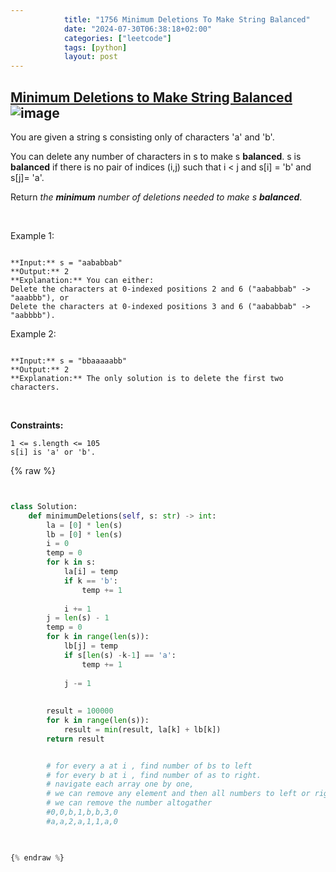 ```yaml
---
            title: "1756 Minimum Deletions To Make String Balanced"
            date: "2024-07-30T06:38:18+02:00"
            categories: ["leetcode"]
            tags: [python]
            layout: post
---
```

            
## [Minimum Deletions to Make String Balanced](https://leetcode.com/problems/minimum-deletions-to-make-string-balanced) ![image](https://img.shields.io/badge/Difficulty-Medium-orange)

You are given a string s consisting only of characters 'a' and 'b'​​​​.

You can delete any number of characters in s to make s **balanced**. s is **balanced** if there is no pair of indices (i,j) such that i < j and s[i] = 'b' and s[j]= 'a'.

Return *the **minimum** number of deletions needed to make *s* **balanced***.

 

Example 1:

```

**Input:** s = "aababbab"
**Output:** 2
**Explanation:** You can either:
Delete the characters at 0-indexed positions 2 and 6 ("aababbab" -> "aaabbb"), or
Delete the characters at 0-indexed positions 3 and 6 ("aababbab" -> "aabbbb").

```

Example 2:

```

**Input:** s = "bbaaaaabb"
**Output:** 2
**Explanation:** The only solution is to delete the first two characters.

```

 

**Constraints:**

	1 <= s.length <= 105
	s[i] is 'a' or 'b'​​.

{% raw %}


```python


class Solution:
    def minimumDeletions(self, s: str) -> int:
        la = [0] * len(s)
        lb = [0] * len(s)
        i = 0
        temp = 0
        for k in s:
            la[i] = temp
            if k == 'b':
                temp += 1
            
            i += 1
        j = len(s) - 1
        temp = 0
        for k in range(len(s)):
            lb[j] = temp
            if s[len(s) -k-1] == 'a':
                temp += 1
            
            j -= 1
        
        
        result = 100000
        for k in range(len(s)):
            result = min(result, la[k] + lb[k])
        return result


        # for every a at i , find number of bs to left
        # for every b at i , find number of as to right. 
        # navigate each array one by one, 
        # we can remove any element and then all numbers to left or right reduce by 1,
        # we can remove the number altogather
        #0,0,b,1,b,b,3,0
        #a,a,2,a,1,1,a,0
        


{% endraw %}
